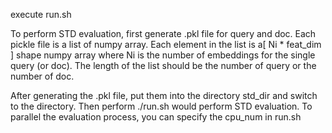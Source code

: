 execute run.sh

To perform STD evaluation, first generate .pkl file for query and doc. Each pickle file is a list of numpy array. Each element in the list is a[ Ni * feat_dim ] shape numpy array where Ni is the number of embeddings for the single query (or doc). The length of the list should be the number of query or the number of doc.

After generating the .pkl file, put them into the directory std_dir and switch to the directory. Then perform ./run.sh would perform STD evaluation. To parallel the evaluation process, you can specify the cpu_num in run.sh
